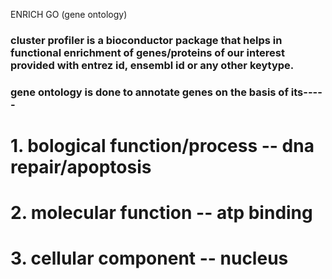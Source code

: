 ENRICH GO (gene ontology)
### cluster profiler is a bioconductor package that helps in functional enrichment of genes/proteins of our interest provided with entrez id, ensembl id or any other keytype.
### gene ontology is done to annotate genes on the basis of its-----
# 1. bological function/process -- dna repair/apoptosis
# 2. molecular function -- atp binding
# 3. cellular component -- nucleus
